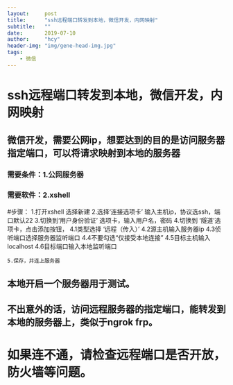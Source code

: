 ```yaml
---
layout:     post
title:      "ssh远程端口转发到本地，微信开发，内网映射"
subtitle:   ""
date:       2019-07-10
author:     "hcy"
header-img: "img/gene-head-img.jpg"
tags:
    - 微信
---
```



# ssh远程端口转发到本地，微信开发，内网映射

## 微信开发，需要公网ip，想要达到的目的是访问服务器指定端口，可以将请求映射到本地的服务器

### 需要条件：1.公网服务器
### 需要软件：2.xshell


#步骤：
	1.打开xshell 选择新建
	2.选择‘连接选项卡’ 输入主机ip，协议选ssh，端口默认22
	3.切换到‘用户身份验证’ 选项卡，输入用户名，密码
	4.切换到 ‘隧道’选项卡，点击添加按钮，
		4.1类型选择 ‘远程（传入）’
		4.2源主机输入服务器ip
		4.3侦听端口选择服务器监听端口
		4.4不要勾选“仅接受本地连接”
		4.5目标主机输入localhost
		4.6目标端口输入本地监听端口

	5.保存，并连上服务器

## 本地开启一个服务器用于测试。
	
## 不出意外的话，访问远程服务器的指定端口，能转发到本地的服务器上，类似于ngrok frp。
# 如果连不通，请检查远程端口是否开放，防火墙等问题。